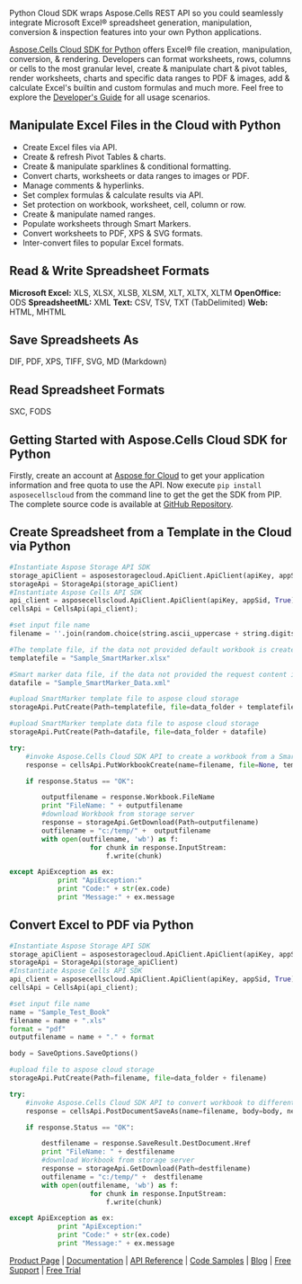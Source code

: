 Python Cloud SDK wraps Aspose.Cells REST API so you could seamlessly integrate Microsoft Excel® spreadsheet generation, manipulation, conversion & inspection features into your own Python applications.

[Aspose.Cells Cloud SDK for Python](https://products.aspose.cloud/cells/python) offers Excel® file creation, manipulation, conversion, & rendering. Developers can format worksheets, rows, columns or cells to the most granular level, create & manipulate chart & pivot tables, render worksheets, charts and specific data ranges to PDF & images, add & calculate Excel's builtin and custom formulas and much more. Feel free to explore the [Developer's Guide](https://docs.aspose.cloud/display/cellscloud/Developer+Guide) for all usage scenarios. 

## Manipulate Excel Files in the Cloud with Python

- Create Excel files via API.
- Create & refresh Pivot Tables & charts.
- Create & manipulate sparklines & conditional formatting.
- Convert charts, worksheets or data ranges to images or PDF.
- Manage comments & hyperlinks.
- Set complex formulas & calculate results via API.
- Set protection on workbook, worksheet, cell, column or row.
- Create & manipulate named ranges.
- Populate worksheets through Smart Markers.
- Convert worksheets to PDF, XPS & SVG formats.
- Inter-convert files to popular Excel formats.

## Read & Write Spreadsheet Formats

**Microsoft Excel:** XLS, XLSX, XLSB, XLSM, XLT, XLTX, XLTM
**OpenOffice:** ODS
**SpreadsheetML:** XML
**Text:** CSV, TSV, TXT (TabDelimited)
**Web:** HTML, MHTML

## Save Spreadsheets As

DIF, PDF, XPS, TIFF, SVG, MD (Markdown)

## Read Spreadsheet Formats

SXC, FODS

## Getting Started with Aspose.Cells Cloud SDK for Python

Firstly, create an account at [Aspose for Cloud](https://dashboard.aspose.cloud/#/apps) to get your application information and free quota to use the API. Now execute `pip install asposecellscloud` from the command line to get the get the SDK from PIP. The complete source code is available at [GitHub Repository](https://github.com/aspose-cells-cloud/aspose-cells-cloud-python).

## Create Spreadsheet from a Template in the Cloud via Python

```python
#Instantiate Aspose Storage API SDK
storage_apiClient = asposestoragecloud.ApiClient.ApiClient(apiKey, appSid, True)
storageApi = StorageApi(storage_apiClient)
#Instantiate Aspose Cells API SDK
api_client = asposecellscloud.ApiClient.ApiClient(apiKey, appSid, True)
cellsApi = CellsApi(api_client);

#set input file name
filename = ''.join(random.choice(string.ascii_uppercase + string.digits) for _ in range(8)) + ".xls"

#The template file, if the data not provided default workbook is created.
templatefile = "Sample_SmartMarker.xlsx"

#Smart marker data file, if the data not provided the request content is checked for the data.
datafile = "Sample_SmartMarker_Data.xml"

#upload SmartMarker template file to aspose cloud storage
storageApi.PutCreate(Path=templatefile, file=data_folder + templatefile)

#upload SmartMarker template data file to aspose cloud storage
storageApi.PutCreate(Path=datafile, file=data_folder + datafile)

try:
    #invoke Aspose.Cells Cloud SDK API to create a workbook from a SmartMarker template
    response = cellsApi.PutWorkbookCreate(name=filename, file=None, templateFile=templatefile, dataFile=datafile)

    if response.Status == "OK":

        outputfilename = response.Workbook.FileName
        print "FileName: " + outputfilename
        #download Workbook from storage server
        response = storageApi.GetDownload(Path=outputfilename)
        outfilename = "c:/temp/" +  outputfilename
        with open(outfilename, 'wb') as f:
                    for chunk in response.InputStream:
                        f.write(chunk)

except ApiException as ex:
            print "ApiException:"
            print "Code:" + str(ex.code)
            print "Message:" + ex.message
```

## Convert Excel to PDF via Python 

```python
#Instantiate Aspose Storage API SDK
storage_apiClient = asposestoragecloud.ApiClient.ApiClient(apiKey, appSid, True)
storageApi = StorageApi(storage_apiClient)
#Instantiate Aspose Cells API SDK
api_client = asposecellscloud.ApiClient.ApiClient(apiKey, appSid, True)
cellsApi = CellsApi(api_client);

#set input file name
name = "Sample_Test_Book"
filename = name + ".xls"
format = "pdf"
outputfilename = name + "." + format

body = SaveOptions.SaveOptions()

#upload file to aspose cloud storage
storageApi.PutCreate(Path=filename, file=data_folder + filename)

try:
    #invoke Aspose.Cells Cloud SDK API to convert workbook to different file formats using cloud storage
    response = cellsApi.PostDocumentSaveAs(name=filename, body=body, newfilename=outputfilename)

    if response.Status == "OK":

        destfilename = response.SaveResult.DestDocument.Href
        print "FileName: " + destfilename
        #download Workbook from storage server
        response = storageApi.GetDownload(Path=destfilename)
        outfilename = "c:/temp/" +  destfilename
        with open(outfilename, 'wb') as f:
                    for chunk in response.InputStream:
                        f.write(chunk)

except ApiException as ex:
            print "ApiException:"
            print "Code:" + str(ex.code)
            print "Message:" + ex.message
```

[Product Page](https://products.aspose.cloud/cells/python) | [Documentation](https://docs.aspose.cloud/display/cellscloud/Home) | [API Reference](https://apireference.aspose.cloud/cells/) | [Code Samples](https://github.com/aspose-cells-cloud/aspose-cells-cloud-python) | [Blog](https://blog.aspose.cloud/category/cells/) | [Free Support](https://forum.aspose.cloud/c/cells) | [Free Trial](https://dashboard.aspose.cloud/#/apps)
